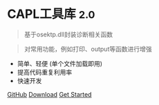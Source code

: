 

# CAPL工具库 <small>2.0</small>

> 基于osektp.dll封装诊断相关函数

> 对常用功能，例如打印、output等函数进行增强

- 简单、轻便 (单个文件加载即用)
- 提高代码重复利用率
- 快速开发

[GitHub](https://github.com/docsifyjs/docsify/)
[Download](https://github.com/docsifyjs/docsify/)
[Get Started](/README)
